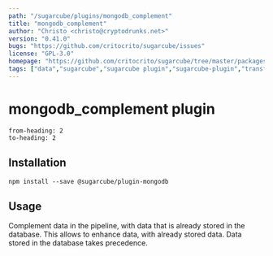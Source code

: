 ```yaml
---
path: "/sugarcube/plugins/mongodb_complement"
title: "mongodb_complement"
author: "Christo <christo@cryptodrunks.net>"
version: "0.41.0"
bugs: "https://github.com/critocrito/sugarcube/issues"
license: "GPL-3.0"
homepage: "https://github.com/critocrito/sugarcube/tree/master/packages/plugin-mongodb#readme"
tags: ["data","sugarcube","sugarcube plugin","sugarcube-plugin","transformation"]
---
```

# mongodb_complement plugin

```toc
from-heading: 2
to-heading: 2
```

## Installation

```shell
npm install --save @sugarcube/plugin-mongodb
```


## Usage

Complement data in the pipeline, with data that is already stored in the
database. This allows to enhance data, with already stored data. Data stored
in the database takes precedence.

